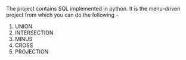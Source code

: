 The project contains SQL implemented in python. It is the menu-driven project from which you can do the following -
1. UNION
2. INTERSECTION
3. MINUS
4. CROSS
5. PROJECTION
